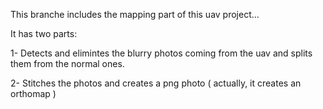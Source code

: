 This branche includes the mapping part of this uav project...

It has two parts:

1- Detects and elimintes the blurry photos coming from the uav and splits them from the normal ones.

2- Stitches the photos and creates a png photo ( actually, it creates an orthomap )


